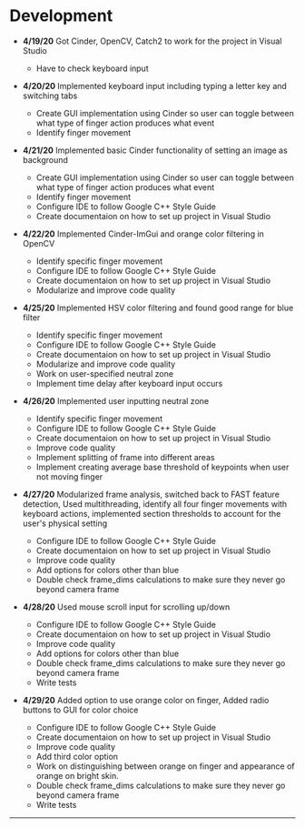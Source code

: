 # Development

 - **4/19/20** Got Cinder, OpenCV, Catch2 to work for the project in Visual Studio
   - Have to check keyboard input

- **4/20/20** Implemented keyboard input including typing a letter key and switching tabs
  - Create GUI implementation using Cinder so user can toggle between what type of finger action produces what event
  - Identify finger movement

- **4/21/20** Implemented basic Cinder functionality of setting an image as background
  - Create GUI implementation using Cinder so user can toggle between what type of finger action produces what event
  - Identify finger movement
  - Configure IDE to follow Google C++ Style Guide
  - Create documentaion on how to set up project in Visual Studio

- **4/22/20** Implemented Cinder-ImGui and orange color filtering in OpenCV
  - Identify specific finger movement
  - Configure IDE to follow Google C++ Style Guide
  - Create documentaion on how to set up project in Visual Studio
  - Modularize and improve code quality

- **4/25/20** Implemented HSV color filtering and found good range for blue filter
  - Identify specific finger movement
  - Configure IDE to follow Google C++ Style Guide
  - Create documentaion on how to set up project in Visual Studio
  - Modularize and improve code quality
  - Work on user-specified neutral zone
  - Implement time delay after keyboard input occurs

- **4/26/20** Implemented user inputting neutral zone
  - Identify specific finger movement
  - Configure IDE to follow Google C++ Style Guide
  - Create documentaion on how to set up project in Visual Studio
  - Improve code quality
  - Implement splitting of frame into different areas
  - Implement creating average base threshold of keypoints when user not moving finger

- **4/27/20** Modularized frame analysis, switched back to FAST feature detection, Used multithreading, identify all four finger movements with keyboard actions, implemented section thresholds to account for the user's physical setting
  - Configure IDE to follow Google C++ Style Guide
  - Create documentaion on how to set up project in Visual Studio
  - Improve code quality
  - Add options for colors other than blue
  - Double check frame_dims calculations to make sure they never go beyond camera frame

- **4/28/20** Used mouse scroll input for scrolling up/down
  - Configure IDE to follow Google C++ Style Guide
  - Create documentaion on how to set up project in Visual Studio
  - Improve code quality
  - Add options for colors other than blue
  - Double check frame_dims calculations to make sure they never go beyond camera frame
  - Write tests

- **4/29/20** Added option to use orange color on finger, Added radio buttons to GUI for color choice
  - Configure IDE to follow Google C++ Style Guide
  - Create documentaion on how to set up project in Visual Studio
  - Improve code quality
  - Add third color option
  - Work on distinguishing between orange on finger and appearance of orange on bright skin.
  - Double check frame_dims calculations to make sure they never go beyond camera frame
  - Write tests
---
